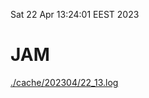 Sat 22 Apr 13:24:01 EEST 2023
# JAM
<a href='./cache/202304/22_13.log'>./cache/202304/22_13.log</a>
